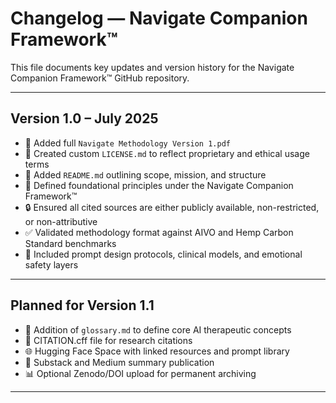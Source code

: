 # Changelog — Navigate Companion Framework™

This file documents key updates and version history for the Navigate Companion Framework™ GitHub repository.

---

## Version 1.0 – July 2025

- 📘 Added full `Navigate Methodology Version 1.pdf`
- 🧾 Created custom `LICENSE.md` to reflect proprietary and ethical usage terms
- 🧭 Added `README.md` outlining scope, mission, and structure
- 📘 Defined foundational principles under the Navigate Companion Framework™
- 🔒 Ensured all cited sources are either publicly available, non-restricted, or non-attributive
- ✅ Validated methodology format against AIVO and Hemp Carbon Standard benchmarks
- 🧠 Included prompt design protocols, clinical models, and emotional safety layers

---

## Planned for Version 1.1

- 📘 Addition of `glossary.md` to define core AI therapeutic concepts
- 🔖 CITATION.cff file for research citations
- 🌐 Hugging Face Space with linked resources and prompt library
- 📎 Substack and Medium summary publication
- 📊 Optional Zenodo/DOI upload for permanent archiving

---
